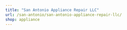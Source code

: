 ```yaml
---
title: "San Antonio Appliance Repair LLC"
url: /san-antonio/san-antonio-appliance-repair-llc/
shop: appliance
---
```

